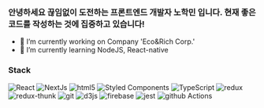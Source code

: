 ### 안녕하세요 끊임없이 도전하는 프론트엔드 개발자 노학민 입니다. 현재 좋은 코드를 작성하는 것에 집중하고 있습니다!

<!--
**haagmin5382/haagmin5382** is a ✨ _special_ ✨ repository because its `README.md` (this file) appears on your GitHub profile.

Here are some ideas to get you started:

- 🔭 I’m currently working on ...
- 🌱 I’m currently learning ...
- 👯 I’m looking to collaborate on ...
- 🤔 I’m looking for help with ...
- 💬 Ask me about ...
- 📫 How to reach me: ...
- 😄 Pronouns: ...
- ⚡ Fun fact: ...
-->
- 🔭 I’m currently working on Company 'Eco&Rich Corp.'
- 🌱 I’m currently learning NodeJS, React-native


<h3>Stack</h3>
<p>
  <img alt="React" src="https://img.shields.io/badge/-React-45b8d8?style=flat-square&logo=react&logoColor=white" />
  <img alt="NextJs" src="https://img.shields.io/badge/-NextJs-%23000000?style=flat-square&logo=Next.js&logoColor=white" />
  <img alt="html5" src="https://img.shields.io/badge/-HTML5-E34F26?style=flat-square&logo=html5&logoColor=white" />
  <img alt="Styled Components" src="https://img.shields.io/badge/-Styled_Components-db7092?style=flat-square&logo=styled-components&logoColor=white" />
  <img alt="TypeScript" src="https://img.shields.io/badge/-TypeScript-007ACC?style=flat-square&logo=typescript&logoColor=white" />
  <img alt="redux" src="https://img.shields.io/badge/-Redux-764ABC?style=flat-square&logo=redux&logoColor=white" />
   <img alt="redux-thunk" src="https://img.shields.io/badge/-Redux--thunk-764ABC?style=flat-square&logo=redux&logoColor=white" />
  <img alt="git" src="https://img.shields.io/badge/-Git-F05032?style=flat-square&logo=git&logoColor=white" />
  <img alt="d3js" src="https://img.shields.io/badge/-D3.js-F9A03C?style=flat-square&logo=d3.js&logoColor=white" />
  <img alt="firebase" src="https://img.shields.io/badge/-firebase-orange?style=flat-square&logo=firebase&logoColor=white" />
  <img alt="jest" src="https://img.shields.io/badge/-Jest-C21325?style=flat-square&logo=Jest&logoColor=white" />
  <img alt='github Actions' src="https://img.shields.io/badge/-Github_Actions-2088FF?style=flat-square&logo=Github_Actions&logoColor=white"/>
</p>

